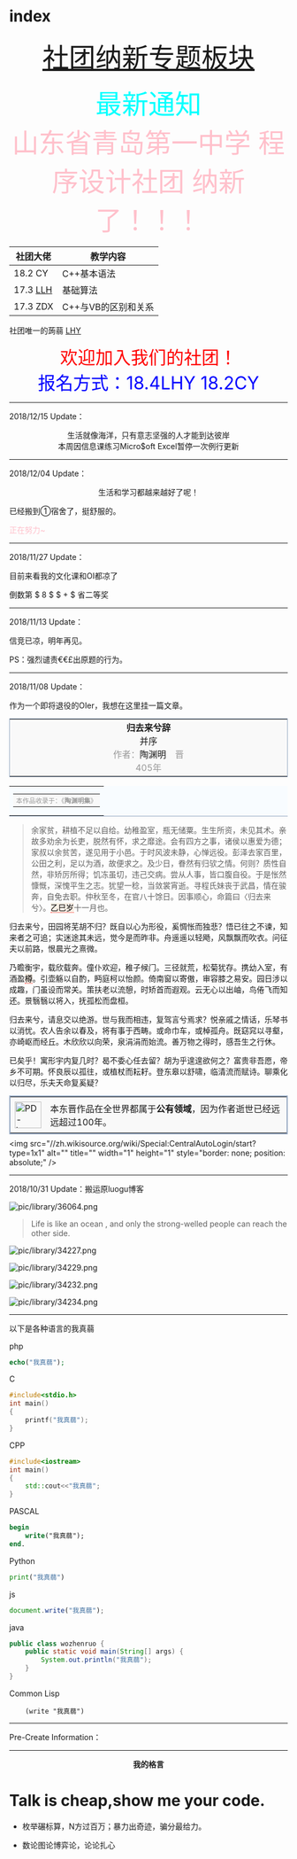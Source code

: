 # index

 <font size="10px" color="purple"> <center> [社团纳新专题板块](index.html?page=纳新.md) </center> </font>

 <center> <font size="7" color="cyan"> 最新通知 </font> </center>


 <center> <font size="7" color="pink"> 山东省青岛第一中学 程序设计社团 纳新了！！！ </font> </center>


|社团大佬|教学内容|
|------|-------|
|18.2 CY|C++基本语法|
|17.3 [LLH](https://llh721113.github.io)|基础算法|
|17.3 ZDX|C++与VB的区别和关系|

社团唯一的蒟蒻 [LHY](https://imikeliu.github.io)

<center> <font size="6" color="red">欢迎加入我们的社团！</font> </center>

<center> <font size="6" color="blue">报名方式：18.4LHY 18.2CY </font> </center>

---

2018/12/15 Update：

<center>生活就像海洋，只有意志坚强的人才能到达彼岸</center>

<center>本周因信息课练习Micro$oft Excel暂停一次例行更新</center>

---

2018/12/04 Update：

<center>生活和学习都越来越好了呢！</center>

已经搬到①宿舍了，挺舒服的。

<font color="pink">正在努力~</font>

---

 2018/11/27 Update：
 
 目前来看我的文化课和OI都凉了
 
 倒数第 $ 8 $ $ + $ 省二等奖

---

2018/11/13 Update：

信竞已凉，明年再见。

PS：强烈谴责€€£出原题的行为。

---

2018/11/08 Update：

作为一个即将退役的OIer，我想在这里挂一篇文章。

<div id="mw-content-text" lang="zh-Hans" dir="ltr" class="mw-content-ltr"><div class="mw-parser-output"><table style="width:100%; margin-top:0px;border:1px solid #93A6C0; background-color: #F9F9F9; text-align:center;">

<tbody><tr>
<td class="noprint" style="width:0; text-align:left; font-size:small;">
</td>
<td class="noprint" style="width:25%; text-align:left; font-size:small;">
</td>
<td style="width:50%;"><b>归去来兮辞</b><br>并序<br><span style="color:#999999">作者：</span>陶渊明<span style="color:#999999">　晋</span><br><span style="color:#999999">405年</span>
</td>
<td class="noprint" style="width:25%; text-align:right; font-size:small;">
</td>
<td class="noprint" style="width:0; text-align:left; font-size:small;">
</td></tr></tbody></table>
<table style="width:100%; background:#F8FCFF; font-size:small; border-bottom:1px solid #93A6C0">
<tbody><tr>
<td><span style="color: #464646;"> </span>
<table style="font-size:0.9em; text-align:left; background:#F9F9F9; float:right;">
<tbody><tr>
<td style="color: #999999;">本作品收录于：《<b>陶渊明集</b>》
</td></tr></tbody></table>
</td></tr></tbody></table>

>  余家贫，耕植不足以自给。幼稚盈室，瓶无储粟。生生所资，未见其术。亲故多劝余为长吏，脱然有怀，求之靡途。会有四方之事，诸侯以惠爱为德；家叔以余贫苦，遂见用于小邑。于时风波未静，心惮远役。彭泽去家百里，公田之利，足以为酒，故便求之。及少日，眷然有归欤之情。何则？质性自然，非矫厉所得；饥冻虽切，违己交病。尝从人事，皆口腹自役。于是怅然慷慨，深愧平生之志。犹望一稔，当敛裳宵逝。寻程氏妹丧于武昌，情在骏奔，自免去职。仲秋至冬，在官八十馀日。因事顺心，命篇曰〈归去来兮〉。<span style="color: black; border-bottom:1px dotted red; BACKGROUND: linen; cursor: help" title="405年">乙巳岁</span>十一月也。

<p>归去来兮，田园将芜胡不归？既自以心为形役，奚惆怅而独悲？悟已往之不谏，知来者之可追；实迷途其未远，觉今是而昨非。舟遥遥以轻飏，风飘飘而吹衣。问征夫以前路，恨晨光之熹微。
</p><p>乃瞻衡宇，载欣载奔。僮仆欢迎，稚子候门。三径就荒，松菊犹存。携幼入室，有酒盈<span style="color: black; border-bottom:1px dotted red; BACKGROUND: linen; cursor: help" title="一作“樽”">樽</span>。引壶觞以自酌，眄庭柯以怡颜。倚南窗以寄傲，审容膝之易安。园日涉以成趣，门虽设而常关。策扶老以流憩，时矫首而遐观。云无心以出岫，鸟倦飞而知还。景翳翳以将入，抚孤松而盘桓。
</p><p>归去来兮，请息交以绝游。世与我而相违，复驾言兮焉求？悦亲戚之情话，乐琴书以消忧。农人告余以春及，将有事于西畴。或命巾车，或棹孤舟。既窈窕以寻壑，亦崎岖而经丘。木欣欣以向荣，泉涓涓而始流。善万物之得时，感吾生之行休。
</p><p>已矣乎！寓形宇内复几时？曷不委心任去留？胡为乎遑遑欲何之？富贵非吾愿，帝乡不可期。怀良辰以孤往，或植杖而耘耔。登东皋以舒啸，临清流而赋诗。聊乘化以归尽，乐夫天命复奚疑？
</p>
<table class="licenseFrame" style="border-collapse:collapse; empty-cells:hide; width:100%; margin:0.50em auto; background-color:#F9F9F9; border:2px solid #93A6C0; clear:both;">

<tbody><tr>
<td style="width:48px; padding:0.5em;"><img alt="PD-icon.svg" src="pic/48px-PD-icon.svg.png" width="48" height="48" srcset="pic/48px-PD-icon.svg.png 1.5x, pic/96px-PD-icon.svg.png 2x" data-file-width="196" data-file-height="196">
</td>
<td style="width:100%; padding:0.5em;">本东晋作品在全世界都属于<b>公有领域</b>，因为作者逝世已经远远超过100年。
</td></tr></tbody></table>

</div><noscript>&lt;img src="//zh.wikisource.org/wiki/Special:CentralAutoLogin/start?type=1x1" alt="" title="" width="1" height="1" style="border: none; position: absolute;" /&gt;</noscript></div>


---

2018/10/31 Update：搬运原luogu博客

![pic/library/36064.png](pic/library/36064.png)

> Life is like an ocean , and only the strong-welled people can reach the other side.

![pic/library/34227.png](pic/library/34227.png)

![pic/library/34229.png](pic/library/34229.png)

![pic/library/34232.png](pic/library/34232.png)

![pic/library/34234.png](pic/library/34234.png)

---

以下是各种语言的我真蒻

php
```php
echo("我真蒻");
```
C
```c
#include<stdio.h>
int main()
{
	printf("我真蒻");
}
```
CPP
```cpp
#include<iostream>
int main()
{
	std::cout<<"我真蒻";
}
```
PASCAL
```pascal
begin
	write("我真蒻");
end.
```
Python
```python
print("我真蒻")
```

js

```javascript
document.write("我真蒻");
```
java
```java
public class wozhenruo {
    public static void main(String[] args) {
        System.out.println("我真蒻");
    }
}
```

Common Lisp
```Lisp
	(write "我真蒻")
```
---

Pre-Create Information：

---

 **<center>我的格言</center>**

# Talk is cheap,show me your code.

- 枚举碾标算，N方过百万；暴力出奇迹，骗分最给力。

- 数论图论博弈论，论论扎心
